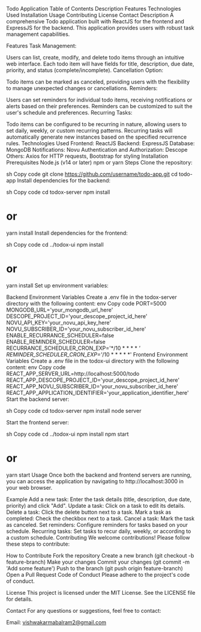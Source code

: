 Todo Application
Table of Contents
Description
Features
Technologies Used
Installation
Usage
Contributing
License
Contact
Description
A comprehensive Todo application built with ReactJS for the frontend and ExpressJS for the backend. This application provides users with robust task management capabilities.

Features
Task Management:

Users can list, create, modify, and delete todo items through an intuitive web interface.
Each todo item will have fields for title, description, due date, priority, and status (complete/incomplete).
Cancellation Option:

Todo items can be marked as canceled, providing users with the flexibility to manage unexpected changes or cancellations.
Reminders:

Users can set reminders for individual todo items, receiving notifications or alerts based on their preferences.
Reminders can be customized to suit the user's schedule and preferences.
Recurring Tasks:

Todo items can be configured to be recurring in nature, allowing users to set daily, weekly, or custom recurring patterns.
Recurring tasks will automatically generate new instances based on the specified recurrence rules.
Technologies Used
Frontend: ReactJS
Backend: ExpressJS
Database: MongoDB
Notifications: Novu
Authentication and Authorization: Descope
Others: Axios for HTTP requests, Bootstrap for styling
Installation
Prerequisites
Node.js (v14 or later)
npm or yarn
Steps
Clone the repository:

sh
Copy code
git clone https://github.com/username/todo-app.git
cd todo-app
Install dependencies for the backend:

sh
Copy code
cd todox-server
npm install
# or
yarn install
Install dependencies for the frontend:

sh
Copy code
cd ../todox-ui
npm install
# or
yarn install
Set up environment variables:

Backend Environment Variables
Create a .env file in the todox-server directory with the following content:
env
Copy code
PORT=5000
MONGODB_URL='your_mongodb_url_here'
DESCOPE_PROJECT_ID='your_descope_project_id_here'
NOVU_API_KEY='your_novu_api_key_here'
NOVU_SUBSCRIBER_ID='your_novu_subscriber_id_here'
ENABLE_RECURRANCE_SCHEDULER=false
ENABLE_REMINDER_SCHEDULER=false
RECURRANCE_SCHEDULER_CRON_EXP='*/10 * * * * *'
REMINDER_SCHEDULER_CRON_EXP='*/10 * * * * *'
Frontend Environment Variables
Create a .env file in the todox-ui directory with the following content:
env
Copy code
REACT_APP_SERVER_URL=http://localhost:5000/todo
REACT_APP_DESCOPE_PROJECT_ID='your_descope_project_id_here'
REACT_APP_NOVU_SUBSCRIBER_ID='your_novu_subscriber_id_here'
REACT_APP_APPLICATION_IDENTIFIER='your_application_identifier_here'
Start the backend server:

sh
Copy code
cd todox-server
npm install
node server

Start the frontend server:

sh
Copy code
cd ../todox-ui
npm install
npm start
# or
yarn start
Usage
Once both the backend and frontend servers are running, you can access the application by navigating to http://localhost:3000 in your web browser.

Example
Add a new task: Enter the task details (title, description, due date, priority) and click "Add".
Update a task: Click on a task to edit its details.
Delete a task: Click the delete button next to a task.
Mark a task as completed: Check the checkbox next to a task.
Cancel a task: Mark the task as canceled.
Set reminders: Configure reminders for tasks based on your schedule.
Recurring tasks: Set tasks to recur daily, weekly, or according to a custom schedule.
Contributing
We welcome contributions! Please follow these steps to contribute:

How to Contribute
Fork the repository
Create a new branch (git checkout -b feature-branch)
Make your changes
Commit your changes (git commit -m 'Add some feature')
Push to the branch (git push origin feature-branch)
Open a Pull Request
Code of Conduct
Please adhere to the project's code of conduct.

License
This project is licensed under the MIT License. See the LICENSE file for details.

Contact
For any questions or suggestions, feel free to contact:

Email: vishwakarmabalram2@gmail.com
